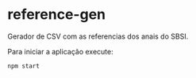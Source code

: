 # reference-gen
Gerador de CSV com as referencias dos anais do SBSI.


Para iniciar a aplicação execute:

```
npm start
```